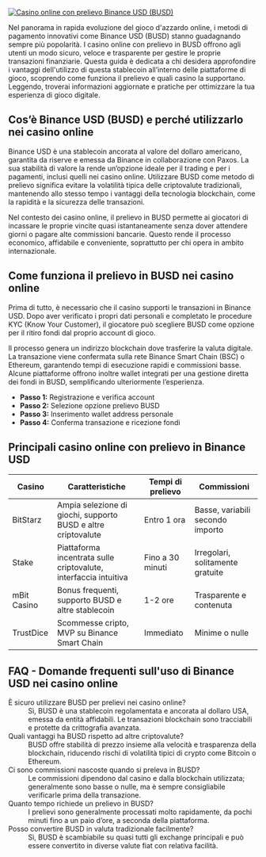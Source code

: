 [![Casino online con prelievo Binance USD (BUSD)](https://123-caf.pages.dev/gitsignup.png)](https://vrmoo.ru/Bt82HjjY)

<p>Nel panorama in rapida evoluzione del gioco d'azzardo online, i metodi di pagamento innovativi come Binance USD (BUSD) stanno guadagnando sempre più popolarità. I casino online con prelievo in BUSD offrono agli utenti un modo sicuro, veloce e trasparente per gestire le proprie transazioni finanziarie. Questa guida è dedicata a chi desidera approfondire i vantaggi dell'utilizzo di questa stablecoin all’interno delle piattaforme di gioco, scoprendo come funziona il prelievo e quali casino la supportano. Leggendo, troverai informazioni aggiornate e pratiche per ottimizzare la tua esperienza di gioco digitale.</p>  <h2>Cos’è Binance USD (BUSD) e perché utilizzarlo nei casino online</h2> <p>Binance USD è una stablecoin ancorata al valore del dollaro americano, garantita da riserve e emessa da Binance in collaborazione con Paxos. La sua stabilità di valore la rende un’opzione ideale per il trading e per i pagamenti, inclusi quelli nei casino online. Utilizzare BUSD come metodo di prelievo significa evitare la volatilità tipica delle criptovalute tradizionali, mantenendo allo stesso tempo i vantaggi della tecnologia blockchain, come la rapidità e la sicurezza delle transazioni.</p>  <p>Nel contesto dei casino online, il prelievo in BUSD permette ai giocatori di incassare le proprie vincite quasi istantaneamente senza dover attendere giorni o pagare alte commissioni bancarie. Questo rende il processo economico, affidabile e conveniente, soprattutto per chi opera in ambito internazionale.</p>  <h2>Come funziona il prelievo in BUSD nei casino online</h2> <p>Prima di tutto, è necessario che il casino supporti le transazioni in Binance USD. Dopo aver verificato i propri dati personali e completato le procedure KYC (Know Your Customer), il giocatore può scegliere BUSD come opzione per il ritiro fondi dal proprio account di gioco.</p>  <p>Il processo genera un indirizzo blockchain dove trasferire la valuta digitale. La transazione viene confermata sulla rete Binance Smart Chain (BSC) o Ethereum, garantendo tempi di esecuzione rapidi e commissioni basse. Alcune piattaforme offrono inoltre wallet integrati per una gestione diretta dei fondi in BUSD, semplificando ulteriormente l’esperienza.</p>  <ul>   <li><strong>Passo 1:</strong> Registrazione e verifica account</li>   <li><strong>Passo 2:</strong> Selezione opzione prelievo BUSD</li>   <li><strong>Passo 3:</strong> Inserimento wallet address personale</li>   <li><strong>Passo 4:</strong> Conferma transazione e ricezione fondi</li> </ul>  <h2>Principali casino online con prelievo in Binance USD</h2>  <table>   <thead>     <tr>       <th>Casino</th>       <th>Caratteristiche</th>       <th>Tempi di prelievo</th>       <th>Commissioni</th>     </tr>   </thead>   <tbody>     <tr>       <td>BitStarz</td>       <td>Ampia selezione di giochi, supporto BUSD e altre criptovalute</td>       <td>Entro 1 ora</td>       <td>Basse, variabili secondo importo</td>     </tr>     <tr>       <td>Stake</td>       <td>Piattaforma incentrata sulle criptovalute, interfaccia intuitiva</td>       <td>Fino a 30 minuti</td>       <td>Irregolari, solitamente gratuite</td>     </tr>     <tr>       <td>mBit Casino</td>       <td>Bonus frequenti, supporto BUSD e altre stablecoin</td>       <td>1-2 ore</td>       <td>Trasparente e contenuta</td>     </tr>     <tr>       <td>TrustDice</td>       <td>Scommesse cripto, MVP su Binance Smart Chain</td>       <td>Immediato</td>       <td>Minime o nulle</td>     </tr>   </tbody> </table>  <h2>FAQ - Domande frequenti sull'uso di Binance USD nei casino online</h2>  <dl>   <dt>È sicuro utilizzare BUSD per prelievi nei casino online?</dt>   <dd>Sì, BUSD è una stablecoin regolamentata e ancorata al dollaro USA, emessa da entità affidabili. Le transazioni blockchain sono tracciabili e protette da crittografia avanzata.</dd>    <dt>Quali vantaggi ha BUSD rispetto ad altre criptovalute?</dt>   <dd>BUSD offre stabilità di prezzo insieme alla velocità e trasparenza della blockchain, riducendo rischi di volatilità tipici di crypto come Bitcoin o Ethereum.</dd>    <dt>Ci sono commissioni nascoste quando si preleva in BUSD?</dt>   <dd>Le commissioni dipendono dal casino e dalla blockchain utilizzata; generalmente sono basse o nulle, ma è sempre consigliabile verificarle prima della transazione.</dd>    <dt>Quanto tempo richiede un prelievo in BUSD?</dt>   <dd>I prelievi sono generalmente processati molto rapidamente, da pochi minuti fino a un paio d’ore, a seconda della piattaforma.</dd>    <dt>Posso convertire BUSD in valuta tradizionale facilmente?</dt>   <dd>Sì, BUSD è scambiabile su quasi tutti gli exchange principali e può essere convertito in diverse valute fiat con relativa facilità.</dd> </dl>